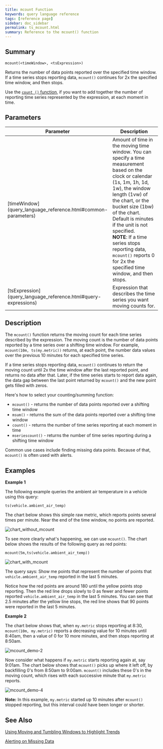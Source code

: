 ```yaml
---
title: mcount Function
keywords: query language reference
tags: [reference page]
sidebar: doc_sidebar
permalink: ts_mcount.html
summary: Reference to the mcount() function
---
```


## Summary

```
mcount(<timeWindow>, <tsExpression>)
```
Returns the number of data points reported over the specified time window. If a time series stops reporting data, `mcount()` continues for 2x the specified time window, and then stops. 

Use the [`count ()` function](ts_count.html), if you want to add together the number of reporting time series represented by the expression, at each moment in time. 

## Parameters

<table>
<tbody>
<thead>
<tr><th width="20%">Parameter</th><th width="80%">Description</th></tr>
</thead>
<tr>
<td markdown="span">[timeWindow](query_language_reference.html#common-parameters)</td>
<td>Amount of time in the moving time window. You can specify a time measurement based on the clock or calendar (1s, 1m, 1h, 1d, 1w), the window length (1vw) of the chart, or the bucket size (1bw) of the chart. Default is minutes if the unit is not specified.

<div><strong>NOTE</strong>: If a time series stops reporting data, <code>mcount()</code> reports 0 for 2x the specified time window, and then stops.</div></td></tr>
<tr>
<td markdown="span"> [tsExpression](query_language_reference.html#query-expressions)</td>
<td>Expression that describes the time series you want moving counts for.  </td>
</tr>
</tbody>
</table>

## Description

The `mcount()` function returns the moving count for each time series described by the expression. The moving count is the number of data points reported by a time series over a shifting time window. For example, `mcount(10m, ts(my.metric))` returns, at each point, the number data values over the previous 10 minutes for each specified time series.

If a time series stops reporting data, `mcount()` continues to return the moving count until 2x the time window after the last reported point, and returns no data after that. Later, if the time series starts to report data again, the data gap between the last point returned by `mcount()` and the new point gets filled with zeros.

Here's how to select your counting/summing function:

* `mcount()` - returns the number of data points reported over a shifting time window
* `msum()` - returns the sum of the data points reported over a shifting time window
* `count()` - returns the number of time series reporting at each moment in time
* `mseriescount()` - returns the number of time series reporting during a shifting time window

Common use cases include finding missing data points. Because of that, `mcount()` is often used with alerts. 


## Examples

**Example 1** 

The following example queries the ambient air temperature in a vehicle using this query:

`ts(vehicle.ambient_air_temp)`

The chart below shows this simple raw metric, which reports points several times per minute. Near the end of the time window, no points are reported.

![chart_without_mcount](images/mcount_1.png)

To see more clearly what's happening, we can use `mcount()`. The chart below shows the results of the following query as red points:

`mcount(5m,ts(vehicle.ambient_air_temp))`

![chart_with_mcount](images/mcount_2.png)

The query says: Show me points that represent the number of points that `vehicle.ambient_air_temp` reported in the last 5 minutes.

Notice how the red points are around 180 until the yellow points stop reporting. Then the red line drops slowly to 0 as fewer and fewer points reported `vehicle.ambient_air_temp` in the last 5 minutes. You can see that 2.5 minutes after the yellow line stops, the red line shows that 90 points were reported in the last 5 minutes.

**Example 2** 

The chart below shows that, when `my.metric` stops reporting at 8:30, `mcount(10m, my.metric)` reports a decreasing value for 10 minutes until 8:40am, then a value of 0 for 10 more minutes, and then stops reporting at 8:50am.

![mcount_demo-2](images/mcount_demo-2.png)


Now consider what happens if `my.metric` starts reporting again at, say 9:01am. The chart below shows that `mcount()` picks up where it left off, by backfilling 0's from 8:50am to 9:00am. `mcount()` includes these 0's in the moving count, which rises with each successive minute that `my.metric` reports.

![mcount_demo-4](images/mcount_demo-4.png)

**Note:** In this example, `my.metric` started up 10 minutes after `mcount()` stopped reporting, but this interval could have been longer or shorter.


## See Also

[Using Moving and Tumbling Windows to Highlight Trends](query_language_windows_trends.html)

[Alerting on Missing Data](alerts_missing_data.html)

<!---
[Account for Missing Data Points](.html#account-for-missing-data-points)
--->
